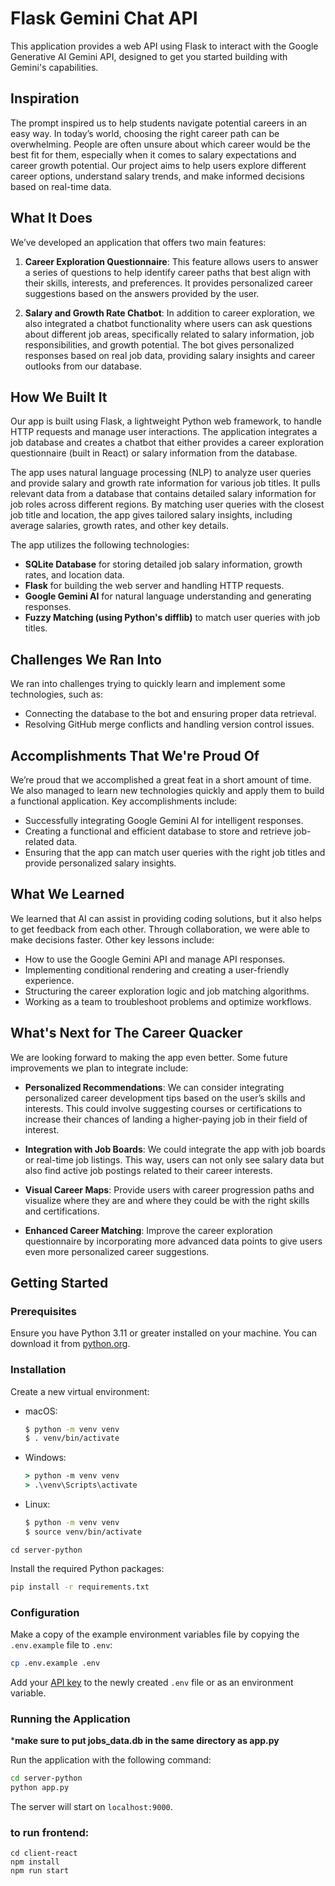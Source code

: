 # Flask Gemini Chat API

This application provides a web API using Flask to interact with the Google Generative AI Gemini API, designed to get you started building with Gemini's capabilities.

## Inspiration
The prompt inspired us to help students navigate potential careers in an easy way. In today’s world, choosing the right career path can be overwhelming. People are often unsure about which career would be the best fit for them, especially when it comes to salary expectations and career growth potential. Our project aims to help users explore different career options, understand salary trends, and make informed decisions based on real-time data.

## What It Does
We’ve developed an application that offers two main features:

1. **Career Exploration Questionnaire**: This feature allows users to answer a series of questions to help identify career paths that best align with their skills, interests, and preferences. It provides personalized career suggestions based on the answers provided by the user.

2. **Salary and Growth Rate Chatbot**: In addition to career exploration, we also integrated a chatbot functionality where users can ask questions about different job areas, specifically related to salary information, job responsibilities, and growth potential. The bot gives personalized responses based on real job data, providing salary insights and career outlooks from our database.

## How We Built It
Our app is built using Flask, a lightweight Python web framework, to handle HTTP requests and manage user interactions. The application integrates a job database and creates a chatbot that either provides a career exploration questionnaire (built in React) or salary information from the database.

The app uses natural language processing (NLP) to analyze user queries and provide salary and growth rate information for various job titles. It pulls relevant data from a database that contains detailed salary information for job roles across different regions. By matching user queries with the closest job title and location, the app gives tailored salary insights, including average salaries, growth rates, and other key details.

The app utilizes the following technologies:
- **SQLite Database** for storing detailed job salary information, growth rates, and location data.
- **Flask** for building the web server and handling HTTP requests.
- **Google Gemini AI** for natural language understanding and generating responses.
- **Fuzzy Matching (using Python's difflib)** to match user queries with job titles.

## Challenges We Ran Into
We ran into challenges trying to quickly learn and implement some technologies, such as:
- Connecting the database to the bot and ensuring proper data retrieval.
- Resolving GitHub merge conflicts and handling version control issues.

## Accomplishments That We're Proud Of
We’re proud that we accomplished a great feat in a short amount of time. We also managed to learn new technologies quickly and apply them to build a functional application. Key accomplishments include:
- Successfully integrating Google Gemini AI for intelligent responses.
- Creating a functional and efficient database to store and retrieve job-related data.
- Ensuring that the app can match user queries with the right job titles and provide personalized salary insights.

## What We Learned
We learned that AI can assist in providing coding solutions, but it also helps to get feedback from each other. Through collaboration, we were able to make decisions faster. Other key lessons include:
- How to use the Google Gemini API and manage API responses.
- Implementing conditional rendering and creating a user-friendly experience.
- Structuring the career exploration logic and job matching algorithms.
- Working as a team to troubleshoot problems and optimize workflows.

## What's Next for The Career Quacker
We are looking forward to making the app even better. Some future improvements we plan to integrate include:

- **Personalized Recommendations**: We can consider integrating personalized career development tips based on the user’s skills and interests. This could involve suggesting courses or certifications to increase their chances of landing a higher-paying job in their field of interest.

- **Integration with Job Boards**: We could integrate the app with job boards or real-time job listings. This way, users can not only see salary data but also find active job postings related to their career interests.

- **Visual Career Maps**: Provide users with career progression paths and visualize where they are and where they could be with the right skills and certifications.
- **Enhanced Career Matching**: Improve the career exploration questionnaire by incorporating more advanced data points to give users even more personalized career suggestions.

## Getting Started

### Prerequisites

Ensure you have Python 3.11 or greater installed on your machine. You can download it from [python.org](https://www.python.org/downloads/).

### Installation

Create a new virtual environment:

 - macOS:
   ```bash
   $ python -m venv venv
   $ . venv/bin/activate
   ```

 - Windows:
   ```cmd
   > python -m venv venv
   > .\venv\Scripts\activate
   ```

 - Linux:
    ```bash
    $ python -m venv venv
    $ source venv/bin/activate
    ```

```
cd server-python
```

Install the required Python packages:
```bash
pip install -r requirements.txt
```

### Configuration

Make a copy of the example environment variables file by copying the `.env.example` file to `.env`:

```bash
cp .env.example .env
```

Add your [API key](https://ai.google.dev/gemini-api/docs/api-key) to the newly created `.env` file or as an environment variable.

### Running the Application

 ***make sure to put jobs_data.db in the same directory as app.py**

Run the application with the following command:

```bash
cd server-python
python app.py
```

The server will start on `localhost:9000`.

### to run frontend:

```
cd client-react
npm install
npm run start
```


